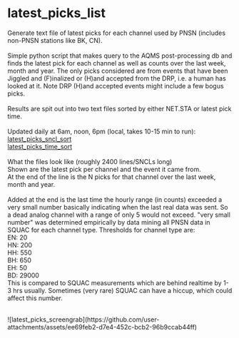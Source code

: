# latest_picks_list
Generate text file of latest picks for each channel used by PNSN (includes non-PNSN stations like BK, CN).
<br>
<br>
Simple python script that makes query to the AQMS post-processing db and finds the latest pick for each channel as well as counts over the last week, month and year.  The only picks considered are from events that have been Jiggled and (F)inalized or (H)and accepted from the DRP, i.e. a human has looked at it.  Note DRP (H)and accepted events might include a few bogus picks.
<br>
<br>
Results are spit out into two text files sorted by either NET.STA or latest pick time.
<br>
<br>
Updated daily at 6am, noon, 6pm (local, takes 10-15 min to run):
<br>
[latest_picks_sncl_sort](https://seismo.ess.washington.edu/~ahutko/latest_picks_sncl_sort)
<br>
[latest_picks_time_sort](https://seismo.ess.washington.edu/~ahutko/latest_picks_time_sort)
<br>
<br>
What the files look like (roughly 2400 lines/SNCLs long)
<br>
Shown are the latest pick per channel and the event it came from.
<br>
At the end of the line is the N picks for that channel over the last week, month and year.
<br>
<br>
Added at the end is the last time the hourly range (in counts) exceeded a very small number basically indicating when the last real data was sent.  So a dead analog channel with a range of only 5 would not exceed.  "very small number" was determined empirically by data mining all PNSN data in SQUAC for each channel type.  Thresholds for channel type are:
<br>
EN: 20
<br>
HN: 200
<br>
HH: 550
<br>
BH: 650
<br>
EH: 50
<br>
BD:
29000
<br>
This is compared to SQUAC measurements which are behind realtime by 1-3 hrs usually.  Sometimes (very rare) SQUAC can have a hiccup, which could affect this number.

<br>
![latest_picks_screengrab](https://github.com/user-attachments/assets/ee69feb2-d7e4-452c-bcb2-96b9ccab44ff)
